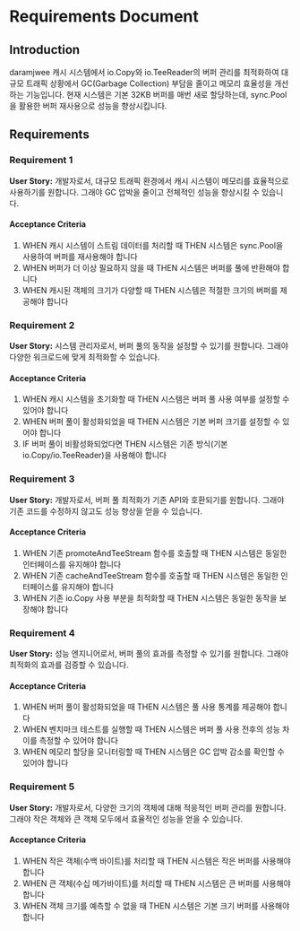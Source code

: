 # Requirements Document

## Introduction

daramjwee 캐시 시스템에서 io.Copy와 io.TeeReader의 버퍼 관리를 최적화하여 대규모 트래픽 상황에서 GC(Garbage Collection) 부담을 줄이고 메모리 효율성을 개선하는 기능입니다. 현재 시스템은 기본 32KB 버퍼를 매번 새로 할당하는데, sync.Pool을 활용한 버퍼 재사용으로 성능을 향상시킵니다.

## Requirements

### Requirement 1

**User Story:** 개발자로서, 대규모 트래픽 환경에서 캐시 시스템이 메모리를 효율적으로 사용하기를 원합니다. 그래야 GC 압박을 줄이고 전체적인 성능을 향상시킬 수 있습니다.

#### Acceptance Criteria

1. WHEN 캐시 시스템이 스트림 데이터를 처리할 때 THEN 시스템은 sync.Pool을 사용하여 버퍼를 재사용해야 합니다
2. WHEN 버퍼가 더 이상 필요하지 않을 때 THEN 시스템은 버퍼를 풀에 반환해야 합니다
3. WHEN 캐시된 객체의 크기가 다양할 때 THEN 시스템은 적절한 크기의 버퍼를 제공해야 합니다

### Requirement 2

**User Story:** 시스템 관리자로서, 버퍼 풀의 동작을 설정할 수 있기를 원합니다. 그래야 다양한 워크로드에 맞게 최적화할 수 있습니다.

#### Acceptance Criteria

1. WHEN 캐시 시스템을 초기화할 때 THEN 시스템은 버퍼 풀 사용 여부를 설정할 수 있어야 합니다
2. WHEN 버퍼 풀이 활성화되었을 때 THEN 시스템은 기본 버퍼 크기를 설정할 수 있어야 합니다
3. IF 버퍼 풀이 비활성화되었다면 THEN 시스템은 기존 방식(기본 io.Copy/io.TeeReader)을 사용해야 합니다

### Requirement 3

**User Story:** 개발자로서, 버퍼 풀 최적화가 기존 API와 호환되기를 원합니다. 그래야 기존 코드를 수정하지 않고도 성능 향상을 얻을 수 있습니다.

#### Acceptance Criteria

1. WHEN 기존 promoteAndTeeStream 함수를 호출할 때 THEN 시스템은 동일한 인터페이스를 유지해야 합니다
2. WHEN 기존 cacheAndTeeStream 함수를 호출할 때 THEN 시스템은 동일한 인터페이스를 유지해야 합니다
3. WHEN 기존 io.Copy 사용 부분을 최적화할 때 THEN 시스템은 동일한 동작을 보장해야 합니다

### Requirement 4

**User Story:** 성능 엔지니어로서, 버퍼 풀의 효과를 측정할 수 있기를 원합니다. 그래야 최적화의 효과를 검증할 수 있습니다.

#### Acceptance Criteria

1. WHEN 버퍼 풀이 활성화되었을 때 THEN 시스템은 풀 사용 통계를 제공해야 합니다
2. WHEN 벤치마크 테스트를 실행할 때 THEN 시스템은 버퍼 풀 사용 전후의 성능 차이를 측정할 수 있어야 합니다
3. WHEN 메모리 할당을 모니터링할 때 THEN 시스템은 GC 압박 감소를 확인할 수 있어야 합니다

### Requirement 5

**User Story:** 개발자로서, 다양한 크기의 객체에 대해 적응적인 버퍼 관리를 원합니다. 그래야 작은 객체와 큰 객체 모두에서 효율적인 성능을 얻을 수 있습니다.

#### Acceptance Criteria

1. WHEN 작은 객체(수백 바이트)를 처리할 때 THEN 시스템은 작은 버퍼를 사용해야 합니다
2. WHEN 큰 객체(수십 메가바이트)를 처리할 때 THEN 시스템은 큰 버퍼를 사용해야 합니다
3. WHEN 객체 크기를 예측할 수 없을 때 THEN 시스템은 기본 크기 버퍼를 사용해야 합니다